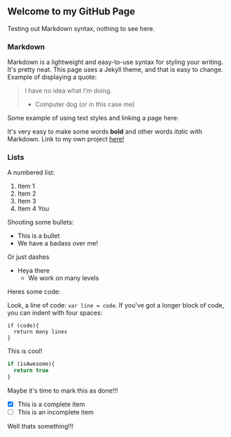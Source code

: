 ## Welcome to my GitHub Page

Testing out Markdown syntax, nothing to see here.

### Markdown

Markdown is a lightweight and easy-to-use syntax for styling your writing. It's pretty neat. This page uses a Jekyll theme, and that is easy to change. Example of displaying a quote:

> I have no idea what I'm doing.
> - Computer dog (or in this case me)


Some example of using text styles and linking a page here:

It's very easy to make some words **bold** and other words *italic* with Markdown. Link to my own project [here!](https://quinsan.github.io/robofriends/)

### Lists

A numbered list:

1. Item 1
2. Item 2
3. Item 3
4. Item 4 You

Shooting some bullets:

* This is a bullet
* We have a badass over me!

Or just dashes

- Heya there
  - We work on many levels 


Heres some code:

Look, a line of code: `var line = code`.  If you've got a longer block of code, you can indent with four spaces:

    if (code){
      return many lines
    }

This is cool!

```javascript
if (isAwesome){
  return true
}
```

Maybe it's time to mark this as done!!!

- [x] This is a complete item
- [ ] This is an incomplete item
    
Well thats something!!!
